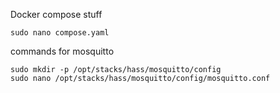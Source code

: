 Docker compose stuff

```
sudo nano compose.yaml
```

commands for mosquitto

```
sudo mkdir -p /opt/stacks/hass/mosquitto/config
sudo nano /opt/stacks/hass/mosquitto/config/mosquitto.conf
```
